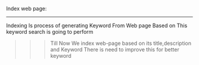 Index web page:
_____________________________________________________
Indexing Is process of generating  Keyword From Web page
Based on This keyword search is going to perform

>>> Till Now We index web-page based on its title,description and
    Keyword
>>> There is need to improve this for better keyword
